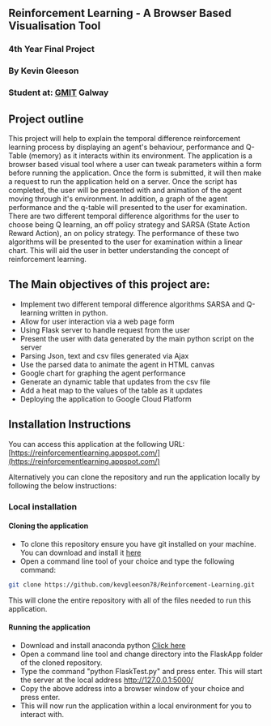 ## Reinforcement Learning - A Browser Based Visualisation Tool
### 4th Year Final Project
### By Kevin Gleeson
### Student at: [GMIT](www.gmit.ie) Galway
## Project outline 
This project will help to explain the temporal difference reinforcement learning process by displaying an agent's behaviour, performance and Q-Table (memory) as it interacts within its environment. The application is a browser based visual tool where a user can tweak parameters within a form before running the application. Once the form is submitted, it will then make a request to run the application held on a server. Once the script has completed, the user will be presented with and animation of the agent moving through it's environment. In addition, a graph of the agent performance and the q-table will presented to the user for examination. There are two different temporal difference algorithms for the user to choose being Q learning, an off policy strategy and SARSA (State Action Reward Action), an on policy strategy. The performance of these two algorithms will be presented to the user for examination within a linear chart.
This will aid the user in better understanding the concept of reinforcement learning.
## The Main objectives of this project are:
* Implement two different temporal difference algorithms SARSA and Q-learning written in python.
* Allow for user interaction via a web page form
* Using Flask server to handle request from the user
* Present the user with data generated by the main python script on the server 
* Parsing Json, text and csv files generated via Ajax
* Use the parsed data to animate the agent in HTML canvas
* Google chart for graphing the agent performance
* Generate an dynamic table that updates from the csv file
* Add a heat map to the values of the table as it updates
* Deploying the application to Google Cloud Platform

## Installation Instructions
You can access this application at the following URL: 
[https://reinforcementlearning.appspot.com/](https://reinforcementlearning.appspot.com/)

Alternatively you can clone the repository and run the application locally by following the below instructions:
### Local installation
#### Cloning the application
* To clone this repository ensure you have git installed on your machine. You can download and install it [here](https://git-scm.com/book/en/v2/Getting-Started-Installing-Git)
* Open a command line tool of your choice and type the following command:
```bash
git clone https://github.com/kevgleeson78/Reinforcement-Learning.git
```
This will clone the entire repository with all of the files needed to run this application.
#### Running the application
*	Download and install anaconda python [Click here](https://www.anaconda.com/distribution/)
* Open a command line tool and change directory into the FlaskApp folder of the cloned repository.
* Type the command "python FlaskTest.py" and press enter. This will start the server at the local address http://127.0.0.1:5000/
* Copy the above address into a browser window of your choice and press enter. 
* This will now run the application within a local environment for you to interact with.
